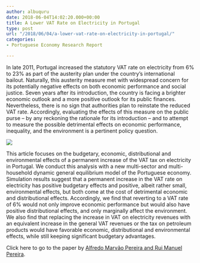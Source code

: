 ```yaml
---
author: albuquru
date: 2018-06-04T14:02:20.000+00:00
title: A Lower VAT Rate on Electricity in Portugal
type: post
url: "/2018/06/04/a-lower-vat-rate-on-electricity-in-portugal/"
categories:
- Portuguese Economy Research Report

---
```

In late 2011, Portugal increased the statutory VAT rate on electricity from 6% to 23% as part of the austerity plan under the country’s international bailout. Naturally, this austerity measure met with widespread concern for its potentially negative effects on both economic performance and social justice. Seven years after its introduction, the country is facing a brighter economic outlook and a more positive outlook for its public finances. Nevertheless, there is no sign that authorities plan to reinstate the reduced VAT rate. Accordingly, evaluating the effects of this measure on the public purse – by any reckoning the rationale for its introduction – and to attempt to measure the possible detrimental effects on economic performance, inequality, and the environment is a pertinent policy question.

![](/v1585066181/research_report/2018/11/research_report_2018_11_screen-shot-2018-11-22-at-9-46-05-am_rcjyzq.png)

This article focuses on the budgetary, economic, distributional and environmental effects of a permanent increase of the VAT tax on electricity in Portugal. We conduct this analysis with a new multi-sector and multi-household dynamic general equilibrium model of the Portuguese economy. Simulation results suggest that a permanent increase in the VAT rate on electricity has positive budgetary effects and positive, albeit rather small, environmental effects, but both come at the cost of detrimental economic and distributional effects. Accordingly, we find that reverting to a VAT rate of 6% would not only improve economic performance but would also have positive distributional effects, and only marginally affect the environment. We also find that replacing the increase in VAT on electricity revenues with an equivalent increase in the general VAT revenues or the tax on petroleum products would have favorable economic, distributional and environmental effects, while still keeping significant budgetary advantages.

Click here to go to the paper by [Alfredo Marvão Pereira and Rui Manuel Pereira](https://www.sciencedirect.com/science/article/pii/S0301421518301150).